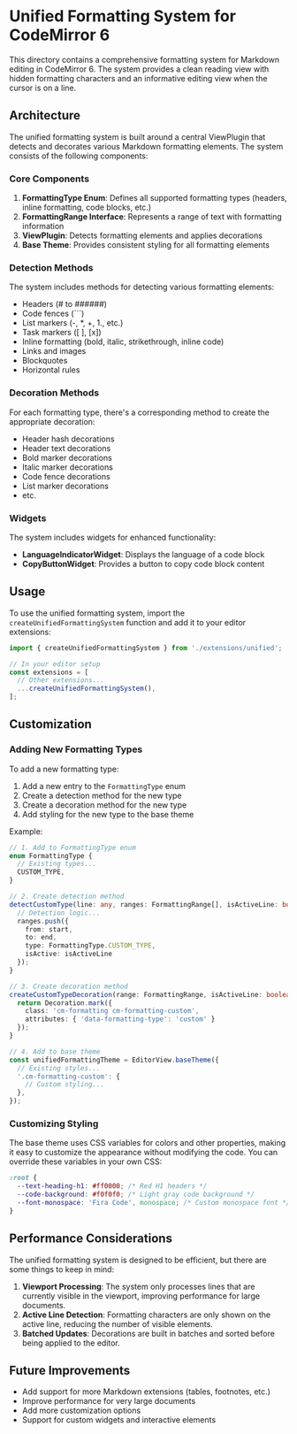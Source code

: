 # Unified Formatting System for CodeMirror 6

This directory contains a comprehensive formatting system for Markdown editing in CodeMirror 6. The system provides a clean reading view with hidden formatting characters and an informative editing view when the cursor is on a line.

## Architecture

The unified formatting system is built around a central ViewPlugin that detects and decorates various Markdown formatting elements. The system consists of the following components:

### Core Components

1. **FormattingType Enum**: Defines all supported formatting types (headers, inline formatting, code blocks, etc.)
2. **FormattingRange Interface**: Represents a range of text with formatting information
3. **ViewPlugin**: Detects formatting elements and applies decorations
4. **Base Theme**: Provides consistent styling for all formatting elements

### Detection Methods

The system includes methods for detecting various formatting elements:

- Headers (# to ######)
- Code fences (```)
- List markers (-, *, +, 1., etc.)
- Task markers ([ ], [x])
- Inline formatting (bold, italic, strikethrough, inline code)
- Links and images
- Blockquotes
- Horizontal rules

### Decoration Methods

For each formatting type, there's a corresponding method to create the appropriate decoration:

- Header hash decorations
- Header text decorations
- Bold marker decorations
- Italic marker decorations
- Code fence decorations
- List marker decorations
- etc.

### Widgets

The system includes widgets for enhanced functionality:

- **LanguageIndicatorWidget**: Displays the language of a code block
- **CopyButtonWidget**: Provides a button to copy code block content

## Usage

To use the unified formatting system, import the `createUnifiedFormattingSystem` function and add it to your editor extensions:

```typescript
import { createUnifiedFormattingSystem } from './extensions/unified';

// In your editor setup
const extensions = [
  // Other extensions...
  ...createUnifiedFormattingSystem(),
];
```

## Customization

### Adding New Formatting Types

To add a new formatting type:

1. Add a new entry to the `FormattingType` enum
2. Create a detection method for the new type
3. Create a decoration method for the new type
4. Add styling for the new type to the base theme

Example:

```typescript
// 1. Add to FormattingType enum
enum FormattingType {
  // Existing types...
  CUSTOM_TYPE,
}

// 2. Create detection method
detectCustomType(line: any, ranges: FormattingRange[], isActiveLine: boolean) {
  // Detection logic...
  ranges.push({
    from: start,
    to: end,
    type: FormattingType.CUSTOM_TYPE,
    isActive: isActiveLine
  });
}

// 3. Create decoration method
createCustomTypeDecoration(range: FormattingRange, isActiveLine: boolean): Decoration | null {
  return Decoration.mark({
    class: 'cm-formatting cm-formatting-custom',
    attributes: { 'data-formatting-type': 'custom' }
  });
}

// 4. Add to base theme
const unifiedFormattingTheme = EditorView.baseTheme({
  // Existing styles...
  '.cm-formatting-custom': {
    // Custom styling...
  },
});
```

### Customizing Styling

The base theme uses CSS variables for colors and other properties, making it easy to customize the appearance without modifying the code. You can override these variables in your own CSS:

```css
:root {
  --text-heading-h1: #ff0000; /* Red H1 headers */
  --code-background: #f0f0f0; /* Light gray code background */
  --font-monospace: 'Fira Code', monospace; /* Custom monospace font */
}
```

## Performance Considerations

The unified formatting system is designed to be efficient, but there are some things to keep in mind:

1. **Viewport Processing**: The system only processes lines that are currently visible in the viewport, improving performance for large documents.
2. **Active Line Detection**: Formatting characters are only shown on the active line, reducing the number of visible elements.
3. **Batched Updates**: Decorations are built in batches and sorted before being applied to the editor.

## Future Improvements

- Add support for more Markdown extensions (tables, footnotes, etc.)
- Improve performance for very large documents
- Add more customization options
- Support for custom widgets and interactive elements
